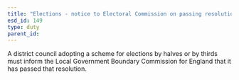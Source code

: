 ```yaml
---
title: "Elections - notice to Electoral Commission on passing resolution for election by halves or thirds"
esd_id: 149
type: duty
parent_id:  
---
```


A district council adopting a scheme for elections by halves or by thirds must inform the Local Government Boundary Commission for England that it has passed that resolution.

